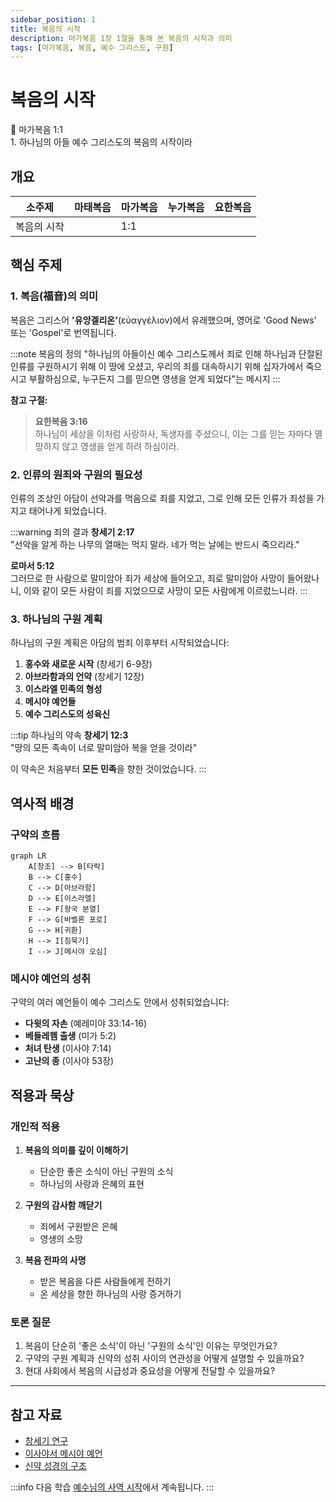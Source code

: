 ```yaml
---
sidebar_position: 1
title: 복음의 시작
description: 마가복음 1장 1절을 통해 본 복음의 시작과 의미
tags: [마가복음, 복음, 예수 그리스도, 구원]
---
```


# 복음의 시작

<div class="verse">
<div class="verse-title">📖 마가복음 1:1</div>
<div class="verse-content">
1. 하나님의 아들 예수 그리스도의 복음의 시작이라
</div>
</div>

## 개요

| **소주제** | **마태복음** | **마가복음** | **누가복음** | **요한복음** |
|-----------|-------------|-------------|-------------|-------------|
| 복음의 시작 |             | 1:1         |             |             |

## 핵심 주제

### 1. 복음(福音)의 의미

복음은 그리스어 **'유앙겔리온'**(εὐαγγέλιον)에서 유래했으며, 영어로 'Good News' 또는 'Gospel'로 번역됩니다.

:::note 복음의 정의
"하나님의 아들이신 예수 그리스도께서 죄로 인해 하나님과 단절된 인류를 구원하시기 위해 이 땅에 오셨고, 우리의 죄를 대속하시기 위해 십자가에서 죽으시고 부활하심으로, 누구든지 그를 믿으면 영생을 얻게 되었다"는 메시지
:::

**참고 구절:**
> **요한복음 3:16**  
> 하나님이 세상을 이처럼 사랑하사, 독생자를 주셨으니, 이는 그를 믿는 자마다 멸망하지 않고 영생을 얻게 하려 하심이라.

### 2. 인류의 원죄와 구원의 필요성

인류의 조상인 아담이 선악과를 먹음으로 죄를 지었고, 그로 인해 모든 인류가 죄성을 가지고 태어나게 되었습니다.

:::warning 죄의 결과
**창세기 2:17**  
"선악을 알게 하는 나무의 열매는 먹지 말라. 네가 먹는 날에는 반드시 죽으리라."

**로마서 5:12**  
그러므로 한 사람으로 말미암아 죄가 세상에 들어오고, 죄로 말미암아 사망이 들어왔나니, 이와 같이 모든 사람이 죄를 지었으므로 사망이 모든 사람에게 이르렀느니라.
:::

### 3. 하나님의 구원 계획

하나님의 구원 계획은 아담의 범죄 이후부터 시작되었습니다:

1. **홍수와 새로운 시작** (창세기 6-9장)
2. **아브라함과의 언약** (창세기 12장)
3. **이스라엘 민족의 형성**
4. **메시야 예언들**
5. **예수 그리스도의 성육신**

:::tip 하나님의 약속
**창세기 12:3**  
"땅의 모든 족속이 너로 말미암아 복을 얻을 것이라"

이 약속은 처음부터 **모든 민족**을 향한 것이었습니다.
:::

## 역사적 배경

### 구약의 흐름

```mermaid
graph LR
    A[창조] --> B[타락]
    B --> C[홍수]
    C --> D[아브라함]
    D --> E[이스라엘]
    E --> F[왕국 분열]
    F --> G[바벨론 포로]
    G --> H[귀환]
    H --> I[침묵기]
    I --> J[메시야 오심]
```

### 메시야 예언의 성취

구약의 여러 예언들이 예수 그리스도 안에서 성취되었습니다:

- **다윗의 자손** (예레미야 33:14-16)
- **베들레헴 출생** (미가 5:2)
- **처녀 탄생** (이사야 7:14)
- **고난의 종** (이사야 53장)

## 적용과 묵상

### 개인적 적용

1. **복음의 의미를 깊이 이해하기**
   - 단순한 좋은 소식이 아닌 구원의 소식
   - 하나님의 사랑과 은혜의 표현

2. **구원의 감사함 깨닫기**
   - 죄에서 구원받은 은혜
   - 영생의 소망

3. **복음 전파의 사명**
   - 받은 복음을 다른 사람들에게 전하기
   - 온 세상을 향한 하나님의 사랑 증거하기

### 토론 질문

1. 복음이 단순히 '좋은 소식'이 아닌 '구원의 소식'인 이유는 무엇인가요?
2. 구약의 구원 계획과 신약의 성취 사이의 연관성을 어떻게 설명할 수 있을까요?
3. 현대 사회에서 복음의 시급성과 중요성을 어떻게 전달할 수 있을까요?

---

## 참고 자료

- [창세기 연구](/docs/old-testament/genesis/1-creation)
- [이사야서 메시야 예언](/docs/old-testament/prophets/isaiah)
- [신약 성경의 구조](/docs/new-testament/intro)

:::info 다음 학습
[예수님의 사역 시작](/docs/gospels/mark/2-jesus-ministry)에서 계속됩니다.
:::